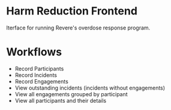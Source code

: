 # Harm Reduction Frontend

Iterface for running Revere's overdose response program.

# Workflows

- Record Participants
- Record Incidents
- Record Engagements
- View outstanding incidents (incidents without engagements)
- View all engagements grouped by participant
- View all participants and their details
